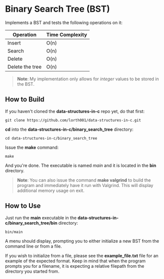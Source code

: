 # Binary Search Tree (BST)

Implements a BST and tests the following operations on it:

| Operation| Time Complexity |
|--|--|
| Insert | O(n) |
| Search | O(n) |
| Delete | O(n) |
| Delete the tree | O(n) |

> **Note**:  My implementation only allows for *integer* values to be stored in the BST.


## How to Build

If you haven't cloned the **data-structures-in-c** repo yet, do that first:

    git clone https://github.com/lorth001/data-structures-in-c.git

**cd** into the **data-structures-in-c/binary_search_tree** directory:

    cd data-structures-in-c/binary_search_tree

Issue the **make** command:

    make

And you're done.  The executable is named *main* and it is located in the **bin** directory.

>**Note**:  You can also issue the command **make valgrind** to build the program and immediately have it run with Valgrind.  This will display additional memory usage on exit.

## How to Use

Just run the **main** executable in the **data-structures-in-c/binary_search_tree/bin** directory:

    bin/main

A menu should display, prompting you to either initialize a new BST from the command line or from a file.

If you wish to initialize from a file, please see the **example_file.txt** file for an example of the expected format.  Keep in mind that when the program prompts you for a filename, it is expecting a relative filepath from the directory you started from.
